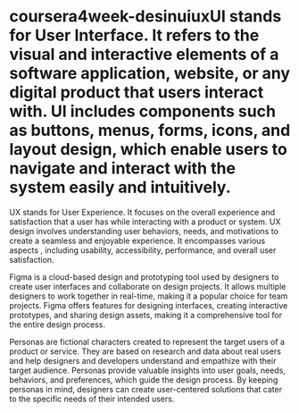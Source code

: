 # coursera4week-desinuiuxUI stands for User Interface. It refers to the visual and interactive elements of a software application, website, or any digital product that users interact with. UI includes components such as buttons, menus, forms, icons, and layout design, which enable users to navigate and interact with the system easily and intuitively.

UX stands for User Experience. It focuses on the overall experience and satisfaction that a user has while interacting with a product or system.
 UX design involves understanding user behaviors, needs, and motivations to create a seamless and enjoyable experience. It encompasses various aspects
, including usability, accessibility, performance, and overall user satisfaction.

Figma is a cloud-based design and prototyping tool used by designers to create user interfaces and collaborate on design projects. 
It allows multiple designers to work together in real-time, making it a popular choice for team projects. Figma offers features for designing interfaces, 
creating interactive prototypes, and sharing design assets, making it a comprehensive tool for the entire design process.

Personas are fictional characters created to represent the target users of a product or service. They are based on research and data about real users and help designers
 and developers understand and empathize with their target audience. Personas provide valuable insights into user goals, needs, behaviors, and preferences, 
which guide the design process.
 By keeping personas in mind, designers can create user-centered solutions that cater to the specific needs of their intended users.
